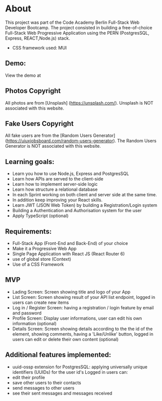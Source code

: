 # About

This project was part of the Code Academy Berlin Full-Stack Web Developer Bootcamp. The project consisted in building a free-of-choice Full-Stack Web Progressive Application using the PERN (PostgresSQL, Express, REACT,Node.js) stack.

- CSS framework used: MUI

## Demo:
View the demo at 

## Photos Copyright
All photos are from [Unsplash] (https://unsplash.com/). Unsplash is NOT associated with this website.

## Fake Users Copyright
All fake users are from the [Random Users Generator] (https://uiuxjobsboard.com/random-users-generator). The Random Users Generator is NOT associated with this website.

## Learning goals:

- Learn you how to use Node.js, Express and PostgresSQL
- Learn how APIs are served to the client-side
- Learn how to implement server-side logic
- Learn how structure a relational database
- In each Sprint working on both client and server side at the same time.
- In addition keep improving your React skills.
- Learn JWT (JSON Web Token) by building a Registration/Login system
- Building a Authentication and Authorisation system for the user
- Apply TypeScript (optional)

## Requirements:

- Full-Stack App (Front-End and Back-End) of your choice
- Make it a Progressive Web App
- Single Page Application with React JS (React Router 6)
- use of global store (Context)
- Use of a CSS Framework

## MVP

- Lading Screen: Screen showing title and logo of your App
- List Screen: Screen showing result of your API list endpoint, logged in users can create new items
- Log in / Register Screen: having a registration / login feature by email and password
- Profile Screen: Display user informations, user can edit his own information (optional)
- Details Screen: Screen showing details according to the the id of the element, showing comments, having a 'Like/Unlike' button, logged in users can edit or delete their own content (optional)


## Additional features implemented:

- uuid-ossp extension for PostgresSQL: applying universally unique identifiers (UUIDs) for the user id's
Logged in users can: 
- edit their profile
- save other users to their contacts
- send messages to other users
- see their sent messages and messages received